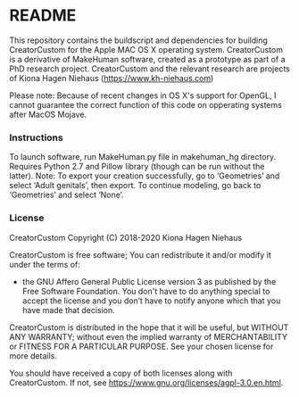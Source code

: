 # README #

This repository contains the buildscript and dependencies for building CreatorCustom for the Apple MAC OS X operating system.
CreatorCustom is a derivative of MakeHuman software, created as a prototype as part of a PhD research project. 
CreatorCustom and the relevant research are projects of Kiona Hagen Niehaus (https://www.kh-niehaus.com)

Please note: Because of recent changes in OS X's support for OpenGL, I cannot guarantee the correct function of this code on opperating systems after MacOS Mojave. 

### Instructions ###

To launch software, run MakeHuman.py file in makehuman_hg directory. 
Requires Python 2.7 and Pillow library (though can be run without the latter). 
Note: To export your creation successfully, go to ‘Geometries’ and select ‘Adult genitals’, then export. To continue modeling, go back to ‘Geometries’ and select ‘None’.

### License ###

CreatorCustom 
Copyright (C) 2018-2020 Kiona Hagen Niehaus 

CreatorCustom is free software; You can redistribute it and/or modify it under the terms of:
  - the GNU Affero General Public License version 3 as published by the Free Software Foundation.
You don't have to do anything special to accept the license and you don’t have to notify anyone which that you have made that decision.

CreatorCustom is distributed in the hope that it will be useful, but WITHOUT ANY WARRANTY;
without even the implied warranty of MERCHANTABILITY or FITNESS FOR A PARTICULAR PURPOSE.
See your chosen license for more details.

You should have received a copy of both licenses along with CreatorCustom.
If not, see <https://www.gnu.org/licenses/agpl-3.0.en.html>.
